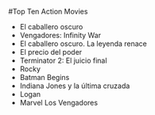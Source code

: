 #Top Ten Action Movies

-  El caballero oscuro
-  Vengadores: Infinity War
-  El caballero oscuro. La leyenda renace
-  El precio del poder
- Terminator 2: El juicio final
- Rocky
- Batman Begins
- Indiana Jones y la última cruzada
- Logan
- Marvel Los Vengadores
